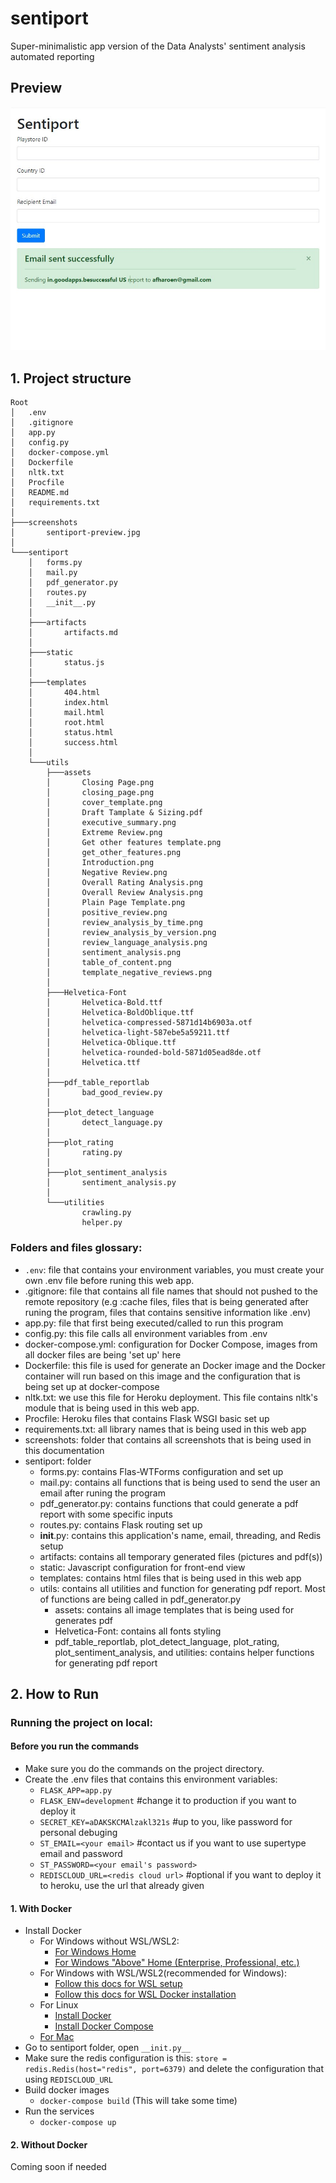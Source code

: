 # **sentiport**
Super-minimalistic app version of the Data Analysts' sentiment analysis automated reporting 

## **Preview**
![Image](screenshots/sentiport-preview.jpg)

## **1. Project structure**
```
Root
│   .env
│   .gitignore
│   app.py
│   config.py
│   docker-compose.yml
│   Dockerfile
│   nltk.txt
│   Procfile
│   README.md
│   requirements.txt
│
├───screenshots
│       sentiport-preview.jpg
│
└───sentiport
    │   forms.py
    │   mail.py
    │   pdf_generator.py
    │   routes.py
    │   __init__.py
    │
    ├───artifacts
    │       artifacts.md
    │
    ├───static
    │       status.js
    │
    ├───templates
    │       404.html
    │       index.html
    │       mail.html
    │       root.html
    │       status.html
    │       success.html
    │
    └───utils
        ├───assets
        │       Closing Page.png
        │       closing_page.png
        │       cover_template.png
        │       Draft Tamplate & Sizing.pdf
        │       executive_summary.png
        │       Extreme Review.png
        │       Get other features template.png
        │       get_other_features.png
        │       Introduction.png
        │       Negative Review.png
        │       Overall Rating Analysis.png
        │       Overall Review Analysis.png
        │       Plain Page Template.png
        │       positive_review.png
        │       review_analysis_by_time.png
        │       review_analysis_by_version.png
        │       review_language_analysis.png
        │       sentiment_analysis.png
        │       table_of_content.png
        │       template_negative_reviews.png
        │
        ├───Helvetica-Font
        │       Helvetica-Bold.ttf
        │       Helvetica-BoldOblique.ttf
        │       helvetica-compressed-5871d14b6903a.otf
        │       helvetica-light-587ebe5a59211.ttf
        │       Helvetica-Oblique.ttf
        │       helvetica-rounded-bold-5871d05ead8de.otf
        │       Helvetica.ttf
        │
        ├───pdf_table_reportlab
        │       bad_good_review.py
        │
        ├───plot_detect_language
        │       detect_language.py
        │
        ├───plot_rating
        │       rating.py
        │
        ├───plot_sentiment_analysis
        │       sentiment_analysis.py
        │
        └───utilities
                crawling.py
                helper.py
```
### Folders and files glossary:
  - `.env`: file that contains your environment variables, you must create your own .env file before runing this web app.
  - .gitignore: file that contains all file names that should not pushed to the remote repository (e.g :cache files, files that is being generated after runing the program, files that contains sensitive information like .env)
  - app.py: file that first being executed/called to run this program
  - config.py: this file calls all environment variables from .env 
  - docker-compose.yml: configuration for Docker Compose, images from all docker files are being 'set up' here
  - Dockerfile: this file is used for generate an Docker image and the Docker container will run based on this image and the configuration that is being set up at docker-compose
  - nltk.txt: we use this file for Heroku deployment. This file contains nltk's module that is being used in this web app.
  - Procfile: Heroku files that contains Flask WSGI basic set up
  - requirements.txt: all library names that is being used in this web app
  - screenshots: folder that contains all screenshots that is being used in this documentation
  - sentiport: folder 
    - forms.py: contains Flas-WTForms configuration and set up
    - mail.py: contains all functions that is being used to send the user an email after runing the program
    - pdf_generator.py: contains functions that could generate a pdf report with some specific inputs
    - routes.py: contains Flask routing set up
    - __init__.py: contains this application's name, email, threading, and Redis setup
    - artifacts: contains all temporary generated files (pictures and pdf(s))
    - static: Javascript configuration for front-end view
    - templates: contains html files that is being used in this web app
    - utils: contains all utilities and function for generating pdf report. Most of functions are being called in pdf_generator.py
      - assets: contains all image templates that is being used for generates pdf
      - Helvetica-Font: contains all fonts styling
      - pdf_table_reportlab, plot_detect_language, plot_rating, plot_sentiment_analysis, and utilities: contains helper functions for generating pdf report


## **2. How to Run**
### Running the project on local:
#### **Before you run the commands**
  - Make sure you do the commands on the project directory.
  - Create the .env files that contains this environment variables:
    - `FLASK_APP=app.py`
    - `FLASK_ENV=development` #change it to production if you want to deploy it
    - `SECRET_KEY=aDAKSKCMAlzakl321s` #up to you, like password for personal debuging
    - `ST_EMAIL=<your email>` #contact us if you want to use supertype email and password
    - `ST_PASSWORD=<your email's password>` 
    - `REDISCLOUD_URL=<redis cloud url>` #optional if you want to deploy it to heroku, use the url that already given 
  
#### **1. With Docker**
- Install Docker 
  - For Windows without WSL/WSL2:
    - [For Windows Home](https://docs.docker.com/docker-for-windows/install-windows-home/)
    - [For Windows "Above" Home (Enterprise, Professional, etc.)](https://docs.docker.com/docker-for-windows/install/)
  - For Windows with WSL/WSL2(recommended for Windows):
    - [Follow this docs for WSL setup](https://docs.microsoft.com/en-us/windows/wsl/install-win10)
    - [Follow this docs for WSL Docker installation](https://docs.docker.com/docker-for-windows/wsl/)
  - For Linux
    - [Install Docker](https://docs.docker.com/engine/install/)
    - [Install Docker Compose](https://docs.docker.com/compose/install/)
  - [For Mac](https://docs.docker.com/docker-for-mac/install/)
- Go to sentiport folder, open `__init.py__`
- Make sure the redis configuration is this: `store = redis.Redis(host="redis", port=6379)` and delete the configuration that using `REDISCLOUD_URL` 
- Build docker images
  -  `docker-compose build` (This will take some time)
- Run the services
  -  `docker-compose up`
  
#### **2. Without Docker**
Coming soon if needed

